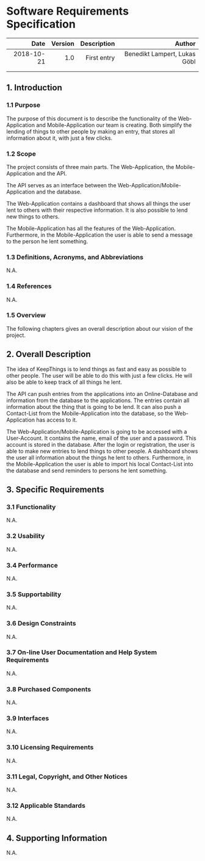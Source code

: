 # Software Requirements Specification


|       Date | Version | Description |                       Author |
|-----------:|--------:|------------:|-----------------------------:|
| 2018-10-21 |     1.0 | First entry | Benedikt Lampert, Lukas Göbl |
|            |         |             |                              |
|            |         |             |                              |


## 1. Introduction

### 1.1	Purpose
The purpose of this document is to describe the functionality of the Web-Application and Mobile-Application our team is creating. Both simplify the lending of things to other people by making an entry, that stores all information about it, with just a few clicks.

### 1.2	Scope
The project consists of three main parts. The Web-Application, the Mobile-Application and the API.

The API serves as an interface between the Web-Application/Mobile-Application and the database.

The Web-Application contains a dashboard that shows all things the user lent to others with their respective information. It is also possible to lend new things to others. 

The Mobile-Application has all the features of the Web-Application. Furthermore, in the Mobile-Application the user is able to send a message to the person he lent something.


### 1.3	Definitions, Acronyms, and Abbreviations
N.A.

### 1.4	References
N.A.

### 1.5	Overview
The following chapters gives an overall description about our vision of the project.


## 2. Overall Description
The idea of KeepThings is to lend things as fast and easy as possible to other people. The user will be able to do this with just a few clicks. He will also be able to keep track of all things he lent.

The API can push entries from the applications into an Online-Database and information from the database to the applications. The entries contain all information about the thing that is going to be lend. It can also push a Contact-List from the Mobile-Application into the database, so the Web-Application has access to it.

The Web-Application/Mobile-Application is going to be accessed with a User-Account. It contains the name, email of the user and a password. This account is stored in the database. After the login or registration, the user is able to make new entries to lend things to other people. A dashboard shows the user all information about the things he lent to others. Furthermore, in the Mobile-Application the user is able to import his local Contact-List into the database and send reminders to persons he lent something.


## 3. Specific Requirements

### 3.1	Functionality
N.A.

### 3.2	Usability 
N.A.

### 3.4	Performance
N.A.

### 3.5	Supportability
N.A.

### 3.6	Design Constraints
N.A.

### 3.7	On-line User Documentation and Help System Requirements
N.A.

### 3.8	Purchased Components
N.A.

### 3.9	Interfaces
N.A.

### 3.10 Licensing Requirements
N.A.

### 3.11 Legal, Copyright, and Other Notices
N.A.

### 3.12 Applicable Standards
N.A.

## 4. Supporting Information
N.A.

